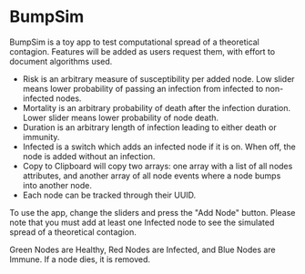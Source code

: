 # BumpSim
BumpSim is a toy app to test computational spread of a theoretical contagion. Features will be added as users request them, with effort to document algorithms used.

- Risk is an arbitrary measure of susceptibility per added node. Low slider means lower probability of passing an infection from infected to non-infected nodes. 
- Mortality is an arbitrary probability of death after the infection duration. Lower slider means lower probability of node death. 
- Duration is an arbitrary length of infection leading to either death or immunity. 
- Infected is a switch which adds an infected node if it is on. When off, the node is added without an infection. 
- Copy to Clipboard will copy two arrays: one array with a list of all nodes attributes, and another array of all node events where a node bumps into another node.
- Each node can be tracked through their UUID.

To use the app, change the sliders and press the "Add Node" button. Please note that you must add at least one Infected node to see the simulated spread of a theoretical contagion. 

Green Nodes are Healthy, Red Nodes are Infected, and Blue Nodes are Immune. If a node dies, it is removed.
